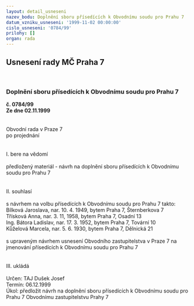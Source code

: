 ```yaml
---
layout: detail_usneseni
nazev_bodu: Doplnění sboru přísedících k Obvodnímu soudu pro Prahu 7
datum_vzniku_usneseni: '1999-11-02 00:00:00'
cislo_usneseni: '0784/99'
prilohy: []
organ: rada
---
```

<div id="ucUsn_pList" class="usn">
	<span><h2>Usnesení rady MČ Praha 7 </h2>
<br></span><div class="standBody">
<span><h3>Doplnění sboru přísedících k Obvodnímu soudu pro Prahu 7</h3></span><div class="center">
		<strong>č. 0784/99</strong><br>
	</div>
<div class="center">
		<strong>Ze dne 02.11.1999</strong><br><br>
	</div>
<br>Obvodní rada v Praze 7<br>po projednání<br><br><br>I.	bere na vědomí<br><br> předložený materiál - návrh na doplnění sboru přísedících k Obvodnímu soudu pro Prahu 7<br><br><br>II.	souhlasí <br><br>s návrhem na volbu přísedících k Obvodnímu soudu pro Prahu 7 takto:<br>Bílková Jaroslava, nar. 10. 4. 1949, bytem Praha 7, Šternberkova 7<br>Třísková Anna, nar. 3. 11, 1958, bytem Praha 7, Osadní 13<br>Ing. Bátora Ladislav, nar. 17. 3. 1952, bytem Praha 7, Tovární 10<br>Kůželová Marcela, nar. 5. 6. 1930, bytem Praha 7, Dělnická 21<br><br>s upraveným návrhem usnesení Obvodního zastupitelstva v Praze 7 na jmenování přísedících k Obvodnímu soudu pro Prahu 7<br><br><br>III.	ukládá <br><br> Určen:	     	TAJ Dušek Josef<br>Termín: 06.12.1999<br>Úkol:	předložit návrh na doplnění sboru přísedících k Obvodnímu soudu pro Prahu 7 Obvodnímu zastupitelstvu Prahy 7<br>
</div>
</div>
